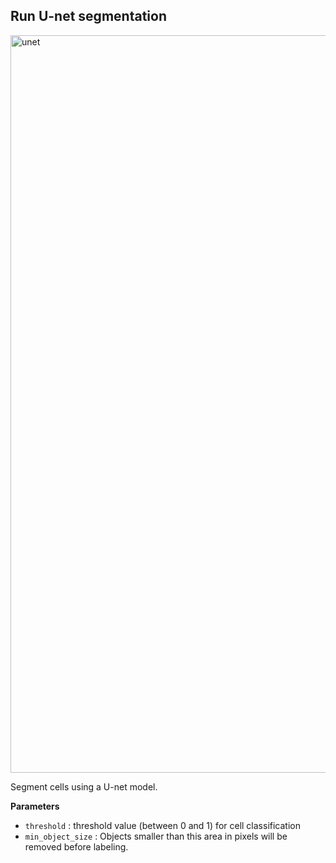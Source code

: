## Run U-net segmentation
<img width="1180" alt="unet" src="https://user-images.githubusercontent.com/40699438/177629546-81c2f826-73e8-41ef-adbd-7ceb191db461.png">

Segment cells using a U-net model.

**Parameters**

* `threshold` : threshold value (between 0 and 1) for cell classification
* `min_object_size` : Objects smaller than this area in pixels will be removed before labeling.

